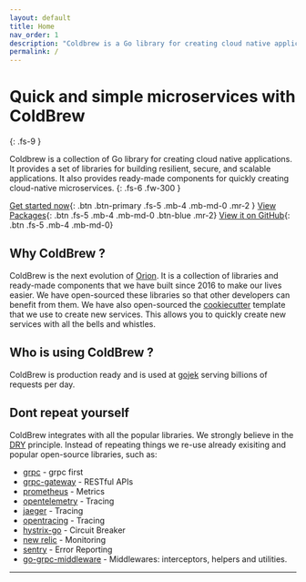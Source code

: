 ```yaml
---
layout: default
title: Home
nav_order: 1
description: "Coldbrew is a Go library for creating cloud native applications."
permalink: /
---
```

# Quick and simple microservices with ColdBrew
{: .fs-9 }

Coldbrew is a collection of Go library for creating cloud native applications. It provides a set of libraries for building resilient, secure, and scalable applications. It also provides ready-made components for quickly creating cloud-native microservices.
{: .fs-6 .fw-300 }

[Get started now](/getting-started){: .btn .btn-primary .fs-5 .mb-4 .mb-md-0 .mr-2 }
[View Packages](/packages){: .btn .fs-5 .mb-4 .mb-md-0 .btn-blue .mr-2}
[View it on GitHub](https://github.com/go-coldbrew/){: .btn .fs-5 .mb-4 .mb-md-0}

## Why ColdBrew ?

ColdBrew is the next evolution of [Orion]. It is a collection of libraries and ready-made components that we have built since 2016 to make our lives easier. We have open-sourced these libraries so that other developers can benefit from them. We have also open-sourced the [cookiecutter] template that we use to create new services. This allows you to quickly create new services with all the bells and whistles.

## Who is using ColdBrew ?

ColdBrew is production ready and is used at [gojek](https://www.gojek.com/en-id/) serving billions of requests per day.

## Dont repeat yourself

ColdBrew integrates with all the popular libraries. We strongly believe in the [DRY] principle. Instead of repeating things we re-use already exisiting and popular open-source libraries, such as:

- [grpc] - grpc first
- [grpc-gateway] - RESTful APIs
- [prometheus] - Metrics
- [opentelemetry] - Tracing
- [jaeger] - Tracing
- [opentracing] - Tracing
- [hystrix-go] - Circuit Breaker
- [new relic] - Monitoring
- [sentry] - Error Reporting
- [go-grpc-middleware] - Middlewares: interceptors, helpers and utilities.

---
[orion]: https://github.com/carousell/Orion
[grpc]:https://grpc.io/
[grpc-gateway]:https://grpc-ecosystem.github.io/grpc-gateway/
[prometheus]:https://prometheus.io/
[jaeger]:https://www.jaegertracing.io/
[opentracing]:https://opentracing.io/
[hystrix-go]: https://pkg.go.dev/github.com/afex/hystrix-go
[new relic]: https://newrelic.com/
[sentry]: https://sentry.io/
[go-grpc-middleware]: https://pkg.go.dev/github.com/grpc-ecosystem/go-grpc-middleware
[grpc_retry]: https://pkg.go.dev/github.com/grpc-ecosystem/go-grpc-middleware/retry
[opentelemetry]: https://opentelemetry.io/
[DRY]: https://en.wikipedia.org/wiki/Don%27t_repeat_yourself
[12factor]: https://12factor.net/
[getting started]: /getting-started/
[cookiecutter]: /getting-started/#using-the-coldbrew-cookiecutter-template
